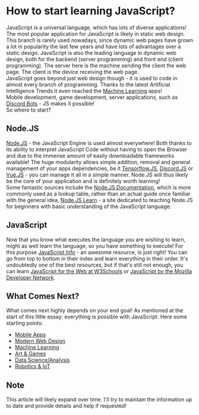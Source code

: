 # How to start learning JavaScript?
JavaScript is a universal language, which has lots of diverse applications! The
most popular application for JavaScript is likely in static web design. This
branch is rarely used nowadays, since dynamic web pages have grown a lot in
popularity the last few years and have lots of advantages over a static design.
JavaScript is also the leading language in dynamic web design, both for the
backend (server programming) and front end (client programming). The server
here is the machine sending the client the web page. The client is the device
receiving the web page.  
JavaScript goes beyond just web design though - it is used to code in almost
every branch of programming. Thanks to the latest Artificial Intelligence Trends
it even reached the [Machine Learning](https://www.tensorflow.org/js) apps!  
Mobile development, game development, server applications, such as
[Discord Bots](https://discord.js.org) - JS makes it possible!  
So where to start?
## Node.JS
[Node.JS](https://nodejs.org) - the JavaScript Engine is used almost everywhere! Both thanks to its ability to interpret JavaScript Code without having to open the Browser and due to the immense amount of easily downloadable frameworks available! The huge modularity allows simple addition, removal and general management of your apps dependencies, be it [Tensorflow.JS](https://www.tensorflow.org/js), [Discord.JS](https://discord.js.org) or [Vue.JS](https://v3.vuejs.org) - you can manage it all in a simple manner. Node.JS will thus likely be the core of your application and is definitely worth learning!  
Some fantastic sources include the [Node.JS Documentation](https://nodejs.org/docs/latest/api/), which is more commonly used as a lookup table, rather than an actual guide once familiar with the general idea, [Node.JS Learn](https://nodejs.dev/learn) - a site dedicated to teaching Node.JS for beginners with basic understanding of the JavaScript language.
## JavaScript
Now that you know what executes the language you are wishing to learn, might as well learn the language, so you have something to execute! For this purpose [JavaScript Info](https://javascript.info/) - an awesome resource, is just right! You can go from top to bottom in their index and learn everything in their order. It's undoubtedly one of the best resources, but if that's still not enough, you can learn [JavaScript for the Web at W3Schools](https://www.w3schools.com/js/default.asp) or [JavaScript by the Mozilla Developer Network](https://developer.mozilla.org/en-US/docs/Web/JavaScript).
## What Comes Next?
What comes next highly depends on your end goal! As mentioned at the start of this little essay: everything is possible with JavaScript. Here some starting points:  
- [Mobile Apps](https://nativescript.org)
- [Modern Web Design](https://v3.vuejs.org)
- [Machine Learning](https://www.tensorflow.org/js)
- [Art & Games](https://www.babylonjs.com/)
- [Data Science/Analysis](https://d3js.org/)
- [Robotics & IoT](https://cylonjs.com/)

## Note
This article will likely expand over time. I'll try to maintain the information up to date and provide details and help if requested! 
